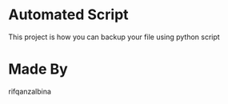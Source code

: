 # Automated Script
This project is how you can backup your file using python script

# Made By
rifqanzalbina
